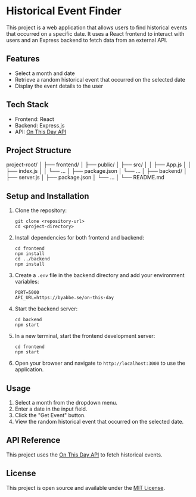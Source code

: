 # Historical Event Finder

This project is a web application that allows users to find historical events that occurred on a specific date. It uses a React frontend to interact with users and an Express backend to fetch data from an external API.

## Features

- Select a month and date
- Retrieve a random historical event that occurred on the selected date
- Display the event details to the user

## Tech Stack

- Frontend: React
- Backend: Express.js
- API: [On This Day API](https://byabbe.se/on-this-day/)

## Project Structure
project-root/
│
├── frontend/
│ ├── public/
│ ├── src/
│ │ ├── App.js
│ │ ├── index.js
│ │ └── ...
│ ├── package.json
│ └── ...
│
├── backend/
│ ├── server.js
│ ├── package.json
│ └── ...
│
└── README.md


## Setup and Installation

1. Clone the repository:
   ```
   git clone <repository-url>
   cd <project-directory>
   ```

2. Install dependencies for both frontend and backend:
   ```
   cd frontend
   npm install
   cd ../backend
   npm install
   ```

3. Create a `.env` file in the backend directory and add your environment variables:
   ```
   PORT=5000
   API_URL=https://byabbe.se/on-this-day
   ```

4. Start the backend server:
   ```
   cd backend
   npm start
   ```

5. In a new terminal, start the frontend development server:
   ```
   cd frontend
   npm start
   ```

6. Open your browser and navigate to `http://localhost:3000` to use the application.

## Usage

1. Select a month from the dropdown menu.
2. Enter a date in the input field.
3. Click the "Get Event" button.
4. View the random historical event that occurred on the selected date.

## API Reference

This project uses the [On This Day API](https://byabbe.se/on-this-day/) to fetch historical events. 


## License

This project is open source and available under the [MIT License](LICENSE).
